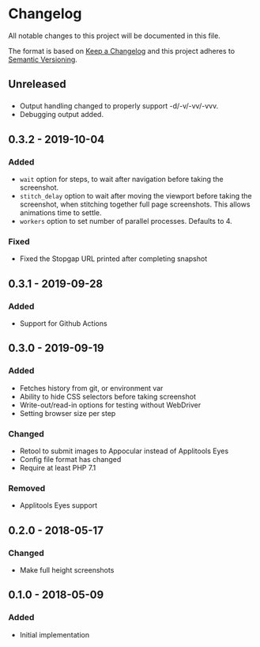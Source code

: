 # Changelog
All notable changes to this project will be documented in this file.

The format is based on [Keep a Changelog](http://keepachangelog.com/en/1.0.0/)
and this project adheres to [Semantic Versioning](http://semver.org/spec/v2.0.0.html).

## Unreleased
###
- Output handling changed to properly support -d/-v/-vv/-vvv.
- Debugging output added.

## 0.3.2 - 2019-10-04
### Added
- `wait` option for steps, to wait after navigation before taking the
  screenshot.
- `stitch_delay` option to wait after moving the viewport before
  taking the screenshot, when stitching together full page
  screenshots. This allows animations time to settle.
- `workers` option to set number of parallel processes. Defaults to 4.

### Fixed
- Fixed the Stopgap URL printed after completing snapshot

## 0.3.1 - 2019-09-28
### Added
- Support for Github Actions

## 0.3.0 - 2019-09-19
### Added
- Fetches history from git, or environment var
- Ability to hide CSS selectors before taking screenshot
- Write-out/read-in options for testing without WebDriver
- Setting browser size per step

### Changed
- Retool to submit images to Appocular instead of Applitools Eyes
- Config file format has changed
- Require at least PHP 7.1

### Removed
- Applitools Eyes support

## 0.2.0 - 2018-05-17
### Changed
- Make full height screenshots

## 0.1.0 - 2018-05-09
### Added
- Initial implementation
